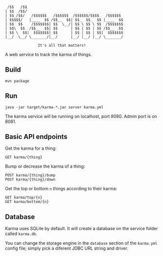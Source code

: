 
     /$$   /$$
    | $$  /$$/
    | $$ /$$/   /$$$$$$   /$$$$$$  /$$$$$$/$$$$   /$$$$$$
    | $$$$$/   |____  $$ /$$__  $$| $$_  $$_  $$ |____  $$
    | $$  $$    /$$$$$$$| $$  \__/| $$ \ $$ \ $$  /$$$$$$$
    | $$\  $$  /$$__  $$| $$      | $$ | $$ | $$ /$$__  $$
    | $$ \  $$|  $$$$$$$| $$      | $$ | $$ | $$|  $$$$$$$
    |__/  \__/ \_______/|__/      |__/ |__/ |__/ \_______/

                   It's all that matters!


A web service to track the karma of things.

## Build

    mvn package

## Run

    java -jar target/karma-*.jar server karma.yml

The karma service will be running on localhost, port 8080. Admin port is on 8081.

## Basic API endpoints

Get the karma for a thing:

    GET karma/{thing}

Bump or decrease the karma of a thing:

    POST karma/{thing}/bump
    POST karma/{thing}/down

Get the top or bottom `n` things according to their karma:

    GET karma/top/{n}
    GET karma/bottom/{n}

## Database

Karma uses SQLite by default. It will create a database on the service folder called `karma.db`.

You can change the storage engine in the `database` section of the `karma.yml`
config file; simply pick a diferent JDBC URL string and driver.
